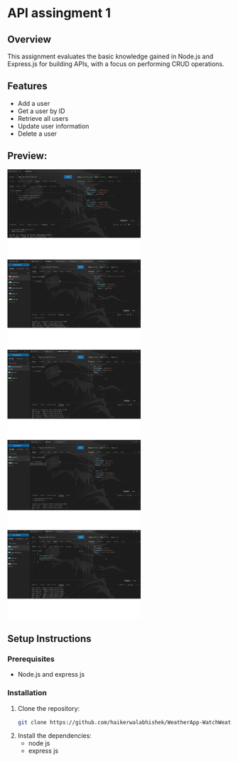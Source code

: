 # API assingment 1

## Overview
This assignment evaluates the basic knowledge gained in Node.js and Express.js for building APIs, with a focus on performing CRUD operations.

## Features
- Add a user
- Get a user by ID
- Retrieve all users
- Update user information
- Delete a user

## Preview:

<img src="https://raw.githubusercontent.com/haikerwalabhishek/api-assignment-1/refs/heads/main/screenshots/addUser.png" height=200px width=300px>&nbsp;&nbsp;&nbsp;&nbsp;<img src="https://raw.githubusercontent.com/haikerwalabhishek/api-assignment-1/refs/heads/main/screenshots/deleteUser.png" height=200px width=300px>&nbsp;&nbsp;&nbsp;&nbsp;<img src="https://raw.githubusercontent.com/haikerwalabhishek/api-assignment-1/refs/heads/main/screenshots/getUserByUserId.png" height=200px width=300px>&nbsp;&nbsp;&nbsp;&nbsp;<img src="https://raw.githubusercontent.com/haikerwalabhishek/api-assignment-1/refs/heads/main/screenshots/getUsers.png" height=200px width=300px>&nbsp;&nbsp;&nbsp;&nbsp;<img src="https://raw.githubusercontent.com/haikerwalabhishek/api-assignment-1/refs/heads/main/screenshots/updateUser.png" height=200px width=300px>



## Setup Instructions

### Prerequisites
- Node.js and express js

### Installation
1. Clone the repository:
   ```bash
   git clone https://github.com/haikerwalabhishek/WeatherApp-WatchWeather.git
   
2. Install the dependencies:
   - node js
   - express js

